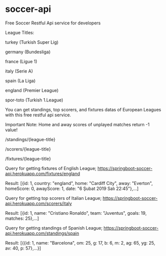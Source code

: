# soccer-api
Free Soccer Restful Api service for developers

League Titles:

turkey		(Turkish Super Lig)

germany		(Bundesliga)

france		(Ligue 1)

italy		(Serie A)

spain		(La Liga)

england		(Premier League)

spor-toto	(Turkish 1.League)



You can get standings, top scorers, and fixtures datas of European Leagues with this free restful api service.

Important Note: Home and away scores of unplayed matches return -1 value!


/standings/{league-title}

/scorers/{league-title}

/fixtures/{league-title}

Query for getting fixtures of English League;
https://springboot-soccer-api.herokuapp.com/fixtures/england

Result:
        [{id: 1,
        country: "england",
        home: "Cardiff City",
        away: "Everton",
        homeScore: 0,
        awayScore: 1,
        date: "6 Şubat 2019 Salı 22:45"},...]

Query for getting top scorers of Italian League;
https://springboot-soccer-api.herokuapp.com/scorers/italy

Result:
        [{id: 1,
        name: "Cristiano Ronaldo",
        team: "Juventus",
        goals: 19,
        matches: 25},...]


Query for getting standings of Spanish League;
https://springboot-soccer-api.herokuapp.com/standings/spain

Result:
        [{{id: 1,
        name: "Barcelona",
        om: 25,
        g: 17,
        b: 6,
        m: 2,
        ag: 65,
        yg: 25,
        av: 40,
        p: 57},...}]
